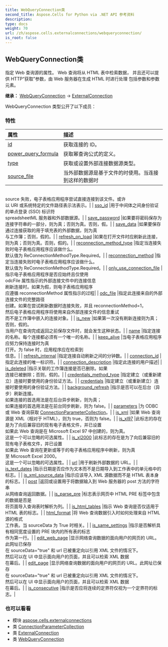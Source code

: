 ```yaml
---
title: WebQueryConnection类
second_title: Aspose.Cells for Python via .NET API 参考资料
description:
type: docs
weight: 70
url: /zh/aspose.cells.externalconnections/webqueryconnection/
is_root: false
---
```

## WebQueryConnection类
指定 Web 查询源的属性。 Web 查询将从 HTML 表中检索数据，
并且还可以提供 HTTP“获取”参数，由 Web 服务器在生成 HTML 时进行处理
包括参数和参数元素。



**继承：** [WebQueryConnection](/cells/python-net/aspose.cells.externalconnections/webqueryconnection) → 
[ExternalConnection](/cells/python-net/zh/aspose.cells.externalconnections/externalconnection)



WebQueryConnection 类型公开了以下成员：

### 特性
|属性|描述|
| :- | :- |
| [id](/cells/python-net/zh/aspose.cells.externalconnections/webqueryconnection/id) |获取连接的 ID。|
| [power_query_formula](/cells/python-net/zh/aspose.cells.externalconnections/webqueryconnection/power_query_formula) |获取幂查询公式的定义。|
| [type](/cells/python-net/zh/aspose.cells.externalconnections/webqueryconnection/type) |获取或设置外部连接数据源类型。|
| [source_file](/cells/python-net/zh/aspose.cells.externalconnections/webqueryconnection/source_file) |当外部数据源是基于文件的时使用。当连接到这样的数据时<br/>source 失败，电子表格应用程序尝试直接连接到该文件。或许<br/>以 URI 或系统特定的文件路径表示法表示。|
| [sso_id](/cells/python-net/zh/aspose.cells.externalconnections/webqueryconnection/sso_id) |用于中间体之间身份验证的单点登录 (SSO) 标识符<br/>spreadsheetML 服务器和外部数据源。|
| [save_password](/cells/python-net/zh/aspose.cells.externalconnections/webqueryconnection/save_password) |如果要将密码保存为连接字符串的一部分，则为真；否则为真。否则，假。|
| [save_data](/cells/python-net/zh/aspose.cells.externalconnections/webqueryconnection/save_data) |如果要保存通过连接获取的用于填充表的外部数据，则为真<br/>与工作簿；否则，假的。|
| [refresh_on_load](/cells/python-net/zh/aspose.cells.externalconnections/webqueryconnection/refresh_on_load) |如果在打开文件时应刷新此连接，则为真；否则为真。否则，假的。|
| [reconnection_method_type](/cells/python-net/zh/aspose.cells.externalconnections/webqueryconnection/reconnection_method_type) |指定当连接失败时电子表格应用程序应该做什么。<br/>默认值为 ReConnectionMethodType.Required。|
| [reconnection_method](/cells/python-net/zh/aspose.cells.externalconnections/webqueryconnection/reconnection_method) |指定当连接失败时电子表格应用程序应该做什么。<br/>默认值为 ReConnectionMethodType.Required。|
| [only_use_connection_file](/cells/python-net/zh/aspose.cells.externalconnections/webqueryconnection/only_use_connection_file) |指示电子表格应用程序是否应始终且仅使用<br/>odcFile 属性指示的外部连接文件中的连接信息<br/>刷新连接时。如果为假，则电子表格应用程序<br/>应遵循 reconnectionMethod 属性指示的过程|
| [odc_file](/cells/python-net/zh/aspose.cells.externalconnections/webqueryconnection/odc_file) |指定此连接来自的外部连接文件的完整路径<br/>创建。如果在尝试刷新数据时连接失败，并且 reconnectionMethod=1，<br/>然后电子表格应用程序将使用来自外部连接文件的信息重试<br/>而不是工作簿中嵌入的连接对象。|
| [is_new](/cells/python-net/zh/aspose.cells.externalconnections/webqueryconnection/is_new) |如果第一次没有刷新连接则为真；否则，假的。<br/>当用户在查询完成返回之前保存文件时，就会发生这种状态。|
| [name](/cells/python-net/zh/aspose.cells.externalconnections/webqueryconnection/name) |指定连接的名称。每个连接都必须有一个唯一的名称。|
| [keep_alive](/cells/python-net/zh/aspose.cells.externalconnections/webqueryconnection/keep_alive) |当电子表格应用程序应努力保持连接时为真<br/>打开。为 false 时，应用程序应在检索到<br/>信息。|
| [refresh_internal](/cells/python-net/zh/aspose.cells.externalconnections/webqueryconnection/refresh_internal) |指定连接自动刷新之间的分钟数。|
| [connection_id](/cells/python-net/zh/aspose.cells.externalconnections/webqueryconnection/connection_id) |指定此连接的唯一标识符。|
| [connection_description](/cells/python-net/zh/aspose.cells.externalconnections/webqueryconnection/connection_description) |指定此连接的用户描述|
| [is_deleted](/cells/python-net/zh/aspose.cells.externalconnections/webqueryconnection/is_deleted) |指示关联的工作簿连接是否已删除。如果<br/>连接已被删除；否则，假的。|
| [credentials_method_type](/cells/python-net/zh/aspose.cells.externalconnections/webqueryconnection/credentials_method_type) |指定建立（或重新建立）连接时要使用的身份验证方法。|
| [credentials](/cells/python-net/zh/aspose.cells.externalconnections/webqueryconnection/credentials) |指定建立（或重新建立）连接时要使用的身份验证方法。|
| [background_refresh](/cells/python-net/zh/aspose.cells.externalconnections/webqueryconnection/background_refresh) |指示是否可以在后台（异步）刷新连接。<br/>如果连接的首选用法是在后台异步刷新，则为真；<br/>如果连接的首选用法是在前台同步刷新，则为 false。|
| [parameters](/cells/python-net/zh/aspose.cells.externalconnections/webqueryconnection/parameters) |为 ODBC 或 Web 查询获取 [ConnectionParameterCollection](/cells/python-net/zh/aspose.cells.externalconnections/connectionparametercollection)。|
| [is_xml](/cells/python-net/zh/aspose.cells.externalconnections/webqueryconnection/is_xml) |如果 Web 查询源是 XML（相对于 HTML），则为 true，否则为 false。|
| [is_xl97](/cells/python-net/zh/aspose.cells.externalconnections/webqueryconnection/is_xl97) |此标志的存在是为了向后兼容旧的现有电子表格文件，并已设置<br/>如果此 Web 查询是在 Microsoft Excel 97 中创建的，则为真。<br/>这是一个可以忽略的可选属性。|
| [is_xl2000](/cells/python-net/zh/aspose.cells.externalconnections/webqueryconnection/is_xl2000) |此标志的存在是为了向后兼容旧的现有电子表格文件，并已设置<br/>如果此 Web 查询在更新或等于的电子表格应用程序中刷新，则为真<br/>至 Microsoft Excel 2000。<br/>这是一个可以忽略的可选属性。|
| [url](/cells/python-net/zh/aspose.cells.externalconnections/webqueryconnection/url) |用于刷新外部数据的 URL。|
| [is_text_dates](/cells/python-net/zh/aspose.cells.externalconnections/webqueryconnection/is_text_dates) |指示日期是否应作为文本而不是日期导入到工作表中的单元格中的标志。|
| [is_xml_source_data](/cells/python-net/zh/aspose.cells.externalconnections/webqueryconnection/is_xml_source_data) |指示应该导入 XML 源数据而不是 HTML 表本身的标志。|
| [post](/cells/python-net/zh/aspose.cells.externalconnections/webqueryconnection/post) |返回或设置用于将数据输入到 Web 服务器的 post 方法的字符串<br/>从网络查询返回数据。|
| [is_parse_pre](/cells/python-net/zh/aspose.cells.externalconnections/webqueryconnection/is_parse_pre) |标志表示网页中 HTML PRE 标签中包含的数据是否是<br/>将页面导入查询表时解析为列。|
| [is_html_tables](/cells/python-net/zh/aspose.cells.externalconnections/webqueryconnection/is_html_tables) |指示 Web 查询是否仅适用于 HTML 表的标志。|
| [html_format](/cells/python-net/zh/aspose.cells.externalconnections/webqueryconnection/html_format) |将 Web 查询数据引入时如何处理来自 HTML 源的格式<br/>工作表。当 sourceData 为 True 时相关。|
| [is_same_settings](/cells/python-net/zh/aspose.cells.externalconnections/webqueryconnection/is_same_settings) |指示是否解析具有相同宽度设置的 PRE 块内的所有表的标志<br/>作为第一行。|
| [edit_web_page](/cells/python-net/zh/aspose.cells.externalconnections/webqueryconnection/edit_web_page) |显示网络查询数据的面向用户的网页的 URL。此网址已保存<br/>在 sourceData="true" 和 url 已被重定向以引用 XML 文件的情况下。<br/>然后可以在 UI 中显示面向用户的页面，并且可以检索 XML 数据<br/>在幕后。|
| [edit_page](/cells/python-net/zh/aspose.cells.externalconnections/webqueryconnection/edit_page) |显示网络查询数据的面向用户的网页的 URL。此网址已保存<br/>在 sourceData="true" 和 url 已被重定向以引用 XML 文件的情况下。<br/>然后可以在 UI 中显示面向用户的页面，并且可以检索 XML 数据<br/>在幕后。|
| [is_consecutive](/cells/python-net/zh/aspose.cells.externalconnections/webqueryconnection/is_consecutive) |指示是否应将连续的定界符仅视为一个定界符的标志。|



### 也可以看看
* 模块 [aspose.cells.externalconnections](..)
* 类 [ConnectionParameterCollection](/cells/python-net/zh/aspose.cells.externalconnections/connectionparametercollection)
* 类 [ExternalConnection](/cells/python-net/zh/aspose.cells.externalconnections/externalconnection)
* 类 [WebQueryConnection](/cells/python-net/zh/aspose.cells.externalconnections/webqueryconnection)

